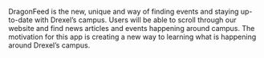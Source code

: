 DragonFeed is the new, unique and way of finding events and staying up-to-date with Drexel’s campus. Users will be able to scroll through our website and find news articles and events happening around campus. The motivation for this app is creating a new way to learning what is happening around Drexel’s campus.